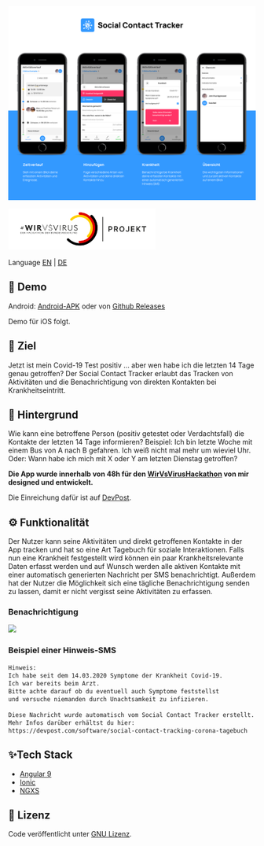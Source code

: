 ![](/preview.png)

<a href="https://wirvsvirushackathon.org/">
  <img src="/project_logo.png" width="300px" height="auto">
</a>

Language [EN](https://github.com/tgrassl/Covid19-Social-Contact-Tracker/blob/master/README-EN.md) | [DE](https://github.com/tgrassl/Covid19-Social-Contact-Tracker/blob/master/README.md)

## 📱 Demo
Android:
[Android-APK](https://drive.google.com/open?id=1yHNAtayV3Q0zx_YLJMP8LQunQYg8Rd7J)
oder von [Github Releases](https://github.com/tgrassl/Covid19-Social-Contact-Tracker/releases)

Demo für iOS folgt.

## 🎯 Ziel
Jetzt ist mein Covid-19 Test positiv … aber wen habe ich die letzten 14 Tage genau getroffen? 
Der Social Contact Tracker erlaubt das Tracken von Aktivitäten und die Benachrichtigung von direkten Kontakten bei Krankheitseintritt. 

## 💭 Hintergrund
Wie kann eine betroffene Person (positiv getestet oder Verdachtsfall) die Kontakte der letzten 14 Tage informieren? Beispiel: Ich bin letzte Woche mit einem Bus von A nach B gefahren. Ich weiß nicht mal mehr um wieviel Uhr. Oder: Wann habe ich mich mit X oder Y am letzten Dienstag getroffen?

**Die App wurde innerhalb von 48h für den [WirVsVirusHackathon](https://wirvsvirushackathon.org/) von mir designed und entwickelt.**

Die Einreichung dafür ist auf [DevPost](https://devpost.com/software/social-contact-tracking-corona-tagebuch).

## ⚙ Funktionalität 
Der Nutzer kann seine Aktivitäten und direkt getroffenen Kontakte in der App tracken und hat so eine Art Tagebuch für soziale Interaktionen. Falls nun eine Krankheit festgestellt wird können ein paar Krankheitsrelevante Daten erfasst werden und auf Wunsch werden alle aktiven Kontakte mit einer automatisch generierten Nachricht per SMS benachrichtigt.
Außerdem hat der Nutzer die Möglichkeit sich eine tägliche Benachrichtigung senden zu lassen, damit er nicht vergisst seine Aktivitäten zu erfassen.

### Benachrichtigung
<img src="https://i.ibb.co/M9QrPd0/notify.png" width="500px" height="auto">

### Beispiel einer Hinweis-SMS
```
Hinweis:
Ich habe seit dem 14.03.2020 Symptome der Krankheit Covid-19.
Ich war bereits beim Arzt.
Bitte achte darauf ob du eventuell auch Symptome feststellst 
und versuche niemanden durch Unachtsamkeit zu infizieren.

Diese Nachricht wurde automatisch vom Social Contact Tracker erstellt.
Mehr Infos darüber erhältst du hier: https://devpost.com/software/social-contact-tracking-corona-tagebuch
```

## ✨Tech Stack
- [Angular 9](http://angular.io/)
- [Ionic](https://ionicframework.com/)
- [NGXS](https://www.ngxs.io/)

## 📃 Lizenz
Code veröffentlicht unter [GNU Lizenz](https://github.com/tgrassl/Covid19-Social-Contact-Tracker/blob/master/LICENSE).
